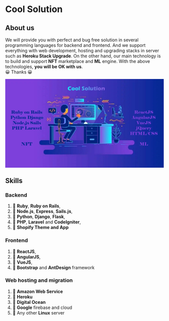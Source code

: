 # Cool Solution

## About us
We will provide you with perfect and bug free solution in several programming languages for backend and frontend.
And we support everything with web development, hosting and upgrading stacks in server such as **Heroku Stack Upgrade**.
On the other hand, our main technology is to build and support **NFT** marketplace and **ML** engine.
With the above technologies, **you will be OK with us**.<br>
:grinning: Thanks :grinning:

<img src="./profile/org.png" align="center" />

## Skills
### Backend
1. :100: **Ruby**, **Ruby on Rails**, 
2. :100: **Node.js**, **Express**, **Sails.js**, 
3. :100: **Python**, **Django**, **Flask**, 
4. :100: **PHP**, **Laravel** and **CodeIgniter**, 
5. :100: **Shopify Theme and App**

### Frontend
1. :100: **ReactJS**, 
2. :100: **AngularJS**, 
3. :100: **VueJS**, 
4. :100: **Bootstrap** and **AntDesign** framework

### Web hosting and migration
1. :100: **Amazon Web Service**
2. :100: **Heroku**
3. :100: **Digital Ocean**
4. :100: **Google** firebase and cloud
5. :100: Any other **Linux** server
